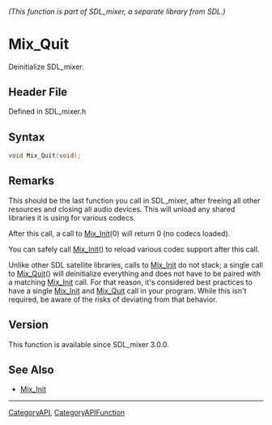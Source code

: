 ###### (This function is part of SDL_mixer, a separate library from SDL.)
# Mix_Quit

Deinitialize SDL_mixer.

## Header File

Defined in SDL_mixer.h

## Syntax

```c
void Mix_Quit(void);

```

## Remarks

This should be the last function you call in SDL_mixer, after freeing all
other resources and closing all audio devices. This will unload any shared
libraries it is using for various codecs.

After this call, a call to [Mix_Init](Mix_Init)(0) will return 0 (no codecs
loaded).

You can safely call [Mix_Init](Mix_Init)() to reload various codec support
after this call.

Unlike other SDL satellite libraries, calls to [Mix_Init](Mix_Init) do not
stack; a single call to [Mix_Quit](Mix_Quit)() will deinitialize everything
and does not have to be paired with a matching [Mix_Init](Mix_Init) call.
For that reason, it's considered best practices to have a single
[Mix_Init](Mix_Init) and [Mix_Quit](Mix_Quit) call in your program. While
this isn't required, be aware of the risks of deviating from that behavior.

## Version

This function is available since SDL_mixer 3.0.0.

## See Also

- [Mix_Init](Mix_Init)

----
[CategoryAPI](CategoryAPI), [CategoryAPIFunction](CategoryAPIFunction)

